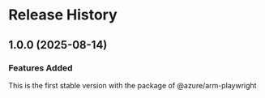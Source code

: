 # Release History
    
## 1.0.0 (2025-08-14)

### Features Added

This is the first stable version with the package of @azure/arm-playwright
